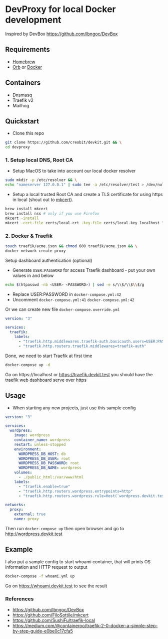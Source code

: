 # DevProxy for local Docker development

Inspired by DevBox https://github.com/lbngoc/DevBox

## Requirements

- [Homebrew](https://brew.sh/)
- [Orb](https://orbstack.dev/) or [Docker](https://docs.docker.com/docker-for-mac/install/)

## Containers

- Dnsmasq
- Traefik v2
- Mailhog

## Quickstart

- Clone this repo

```sh
git clone https://github.com/creobit/devkit.git && \
cd devproxy
```

### 1. Setup local DNS, Root CA

- Setup MacOS to take into account our local docker resolver

```sh
sudo mkdir -p /etc/resolver && \
echo "nameserver 127.0.0.1" | sudo tee -a /etc/resolver/test > /dev/null
```

- Setup a local trusted Root CA and create a TLS certificate for using https in local (shout out to [mkcert](https://github.com/FiloSottile/mkcert)).

```sh
brew install mkcert
brew install nss # only if you use Firefox
mkcert -install
mkcert -cert-file certs/local.crt -key-file certs/local.key localhost "*.localhost" 127.0.0.1 ::1 devkit.test "*.devkit.test"
```

### 2. Docker & Traefik

```sh
touch traefik/acme.json && chmod 600 traefik/acme.json && \
docker network create proxy
```

Setup dashboard authentication (optional)

- Generate `USER:PASSWORD` for access Traefik dashboard - put your own values in <USER> and <PASSWORD> below

```sh
echo $(htpasswd -nb <USER> <PASSWORD>) | sed -e s/\\$/\\$\\$/g
```

- Replace USER:PASSWORD in `docker-compose.yml:42`
- Uncomment `docker-compose.yml:41` `docker-compose.yml:42`

Or we can create new file `docker-compose.override.yml`

```yml
version: "3"

services:
  traefik:
    labels:
      - "traefik.http.middlewares.traefik-auth.basicauth.users=USER:PASSWORD"
      - "traefik.http.routers.traefik.middlewares=traefik-auth"
```

Done, we need to start Traefik at first time

```sh
docker-compose up -d
```

Go on https://localhost or https://traefik.devkit.test you should have the traefik web dashboard serve over https

## Usage

- When starting any new projects, just use this sample config

```yml
version: "3"

services:
  wordpress:
    image: wordpress
    container_name: wordpress
    restart: unless-stopped
    environment:
      WORDPRESS_DB_HOST: db
      WORDPRESS_DB_USER: root
      WORDPRESS_DB_PASSWORD: root
      WORDPRESS_DB_NAME: wordpress
    volumes:
      - ./public_html:/var/www/html
    labels:
      - "traefik.enable=true"
      - "traefik.http.routers.wordpress.entrypoints=http"
      - "traefik.http.routers.wordpress.rule=Host(`wordpress.devkit.test`)"

networks:
  proxy:
    external: true
    name: proxy
```

Then run `docker-compose up` then open browser and go to http://wordpress.devkit.test

## Example

I also put a sample config to start whoami container, that will prints OS information and HTTP request to output

```sh
docker-compose -f whoami.yml up
```

Go on https://whoami.devkit.test to see the result

### References

- https://github.com/lbngoc/DevBox
- https://github.com/FiloSottile/mkcert
- https://github.com/SushiFu/traefik-local
- https://medium.com/@containeroo/traefik-2-0-docker-a-simple-step-by-step-guide-e0be0c17cfa5
